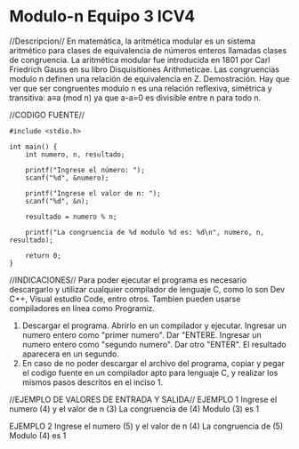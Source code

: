 # Modulo-n Equipo 3 ICV4
//Descripcion//
En matemática, la aritmética modular es un sistema aritmético para clases de equivalencia de números enteros llamadas clases de congruencia. La aritmética modular fue introducida en 1801 por Carl Friedrich Gauss en su libro Disquisitiones Arithmeticae.​
Las congruencias modulo n definen una relación de equivalencia en Z. Demostración. Hay que ver que ser congruentes modulo n es una relación reflexiva, simétrica y transitiva: a≡a (mod n) ya que a-a=0 es divisible entre n para todo n.

//CODIGO FUENTE//
```
#include <stdio.h>

int main() {
    int numero, n, resultado;

    printf("Ingrese el número: ");
    scanf("%d", &numero);

    printf("Ingrese el valor de n: ");
    scanf("%d", &n);

    resultado = numero % n;

    printf("La congruencia de %d modulo %d es: %d\n", numero, n, resultado);

    return 0;
}

```

//INDICACIONES//
Para poder ejecutar el programa es necesario descargarlo y utilizar cualquier compilador de lenguaje C, como lo son Dev C++, Visual estudio Code, entro otros. Tambien pueden usarse compiladores en línea como Programiz.
  1. Descargar el programa. Abrirlo en un compilador y ejecutar. Ingresar un numero entero como "primer numero". Dar "ENTERE. Ingresar un numero entero como "segundo numero". Dar otro "ENTER". El resultado aparecera en un segundo.
  2. En caso de no poder descargar el archivo del programa, copiar y pegar el codigo fuente en un compilador apto para lenguaje C, y realizar los mismos pasos descritos en el inciso 1.

//EJEMPLO DE VALORES DE ENTRADA Y SALIDA//
EJEMPLO 1
Ingrese el numero (4) y el valor de n (3)
La congruencia de (4) Modulo (3) es 1

EJEMPLO 2
Ingrese el numero (5) y el valor de n (4)
La congruencia de (5) Modulo (4) es 1
